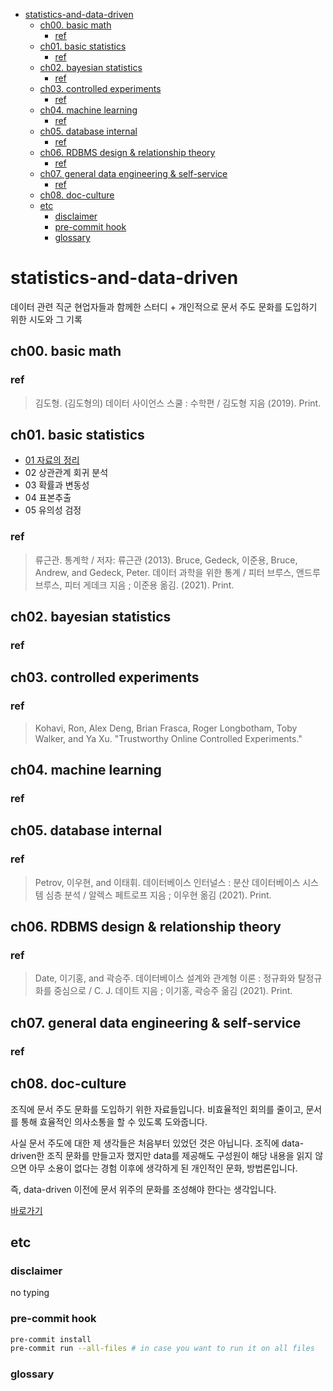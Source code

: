 <!-- @import "[TOC]" {cmd="toc" depthFrom=1 depthTo=6 orderedList=false} -->

<!-- code_chunk_output -->

- [statistics-and-data-driven](#statistics-and-data-driven)
  - [ch00. basic math](#ch00-basic-math)
    - [ref](#ref)
  - [ch01. basic statistics](#ch01-basic-statistics)
    - [ref](#ref-1)
  - [ch02. bayesian statistics](#ch02-bayesian-statistics)
    - [ref](#ref-2)
  - [ch03. controlled experiments](#ch03-controlled-experiments)
    - [ref](#ref-3)
  - [ch04. machine learning](#ch04-machine-learning)
    - [ref](#ref-4)
  - [ch05. database internal](#ch05-database-internal)
    - [ref](#ref-5)
  - [ch06. RDBMS design & relationship theory](#ch06-rdbms-design--relationship-theory)
    - [ref](#ref-6)
  - [ch07. general data engineering & self-service](#ch07-general-data-engineering--self-service)
    - [ref](#ref-7)
  - [ch08. doc-culture](#ch08-doc-culture)
  - [etc](#etc)
    - [disclaimer](#disclaimer)
    - [pre-commit hook](#pre-commit-hook)
    - [glossary](#glossary)

<!-- /code_chunk_output -->

# statistics-and-data-driven

데이터 관련 직군 현업자들과 함께한 스터디 + 개인적으로 문서 주도 문화를 도입하기 위한 시도와 그 기록

## ch00. basic math

### ref

> 김도형. (김도형의) 데이터 사이언스 스쿨 : 수학편 / 김도형 지음 (2019). Print.

## ch01. basic statistics

- [01 자료의 정리](./ch01-basic-statistics/01_자료의_정리/README.md)
- 02 상관관계 회귀 분석
- 03 확률과 변동성
- 04 표본추출
- 05 유의성 검정

### ref

> 류근관. 통계학 / 저자: 류근관 (2013).
> Bruce, Gedeck, 이준용, Bruce, Andrew, and Gedeck, Peter. 데이터 과학을 위한 통계 / 피터 브루스, 앤드루 브루스, 피터 게데크 지음 ; 이준용 옮김. (2021). Print.

## ch02. bayesian statistics

### ref

## ch03. controlled experiments

### ref

> Kohavi, Ron, Alex Deng, Brian Frasca, Roger Longbotham, Toby Walker, and Ya Xu. "Trustworthy Online Controlled Experiments."

## ch04. machine learning

### ref

## ch05. database internal

### ref

> Petrov, 이우현, and 이태휘. 데이터베이스 인터널스 : 분산 데이터베이스 시스템 심층 분석 / 알렉스 페트로프 지음 ; 이우현 옮김 (2021). Print.

## ch06. RDBMS design & relationship theory

### ref

> Date, 이기홍, and 곽승주. 데이터베이스 설계와 관계형 이론 : 정규화와 탈정규화를 중심으로 / C. J. 데이트 지음 ; 이기홍, 곽승주 옮김 (2021). Print.

## ch07. general data engineering & self-service

### ref

## ch08. doc-culture

조직에 문서 주도 문화를 도입하기 위한 자료들입니다.
비효율적인 회의를 줄이고, 문서를 통해 효율적인 의사소통을 할 수 있도록 도와줍니다.

사실 문서 주도에 대한 제 생각들은 처음부터 있었던 것은 아닙니다.
조직에 data-driven한 조직 문화를 만들고자 했지만 data를 제공해도 구성원이 해당 내용을 읽지 않으면 아무 소용이 없다는 경험 이후에 생각하게 된 개인적인 문화, 방법론입니다.

즉, data-driven 이전에 문서 위주의 문화를 조성해야 한다는 생각입니다.

[바로가기](./ch06-doc-culture/README.md)

## etc

### disclaimer

no typing

### pre-commit hook

```bash
pre-commit install
pre-commit run --all-files # in case you want to run it on all files
```

### glossary
